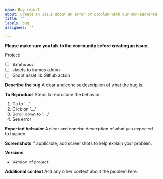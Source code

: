 ```yaml
---
name: Bug report
about: Create an issue about an error or problem with our non-egoventure projects
title: ''
labels: bug
assignees: ''

---
```


**Please make sure you talk to the community before creating an issue.**

Project:

- [ ] Safehouse
- [ ] sheets to frames addon
- [ ] Godot asset lib Github action

**Describe the bug**
A clear and concise description of what the bug is.

**To Reproduce**
Steps to reproduce the behavior:
1. Go to '...'
2. Click on '....'
3. Scroll down to '....'
4. See error

**Expected behavior**
A clear and concise description of what you expected to happen.

**Screenshots**
If applicable, add screenshots to help explain your problem.

**Versions**
* Version of project:

**Additional context**
Add any other context about the problem here.
